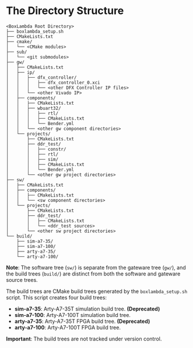 # The Directory Structure

```
<BoxLambda Root Directory>
├── boxlambda_setup.sh
├── CMakeLists.txt
├── cmake/
│   └── <CMake modules>
├── sub/
│   └── <git submodules>
├── gw/
│   ├── CMakeLists.txt
│   ├── ip/
│   │   ├── dfx_controller/
│   │   │   ├── dfx_controller_0.xci
│   │   │   └── <other DFX Controller IP files>
│   │   └── <other Vivado IP>
│   ├── components/
│   │   ├── CMakeLists.txt
│   │   ├── wbuart32/
│   │   │   ├── rtl/
│   │   │   ├── CMakeLists.txt
│   │   │   └── Bender.yml
│   │   └── <other gw component directories>
│   └── projects/
│       ├── CMakeLists.txt
│       ├── ddr_test/
│       │   ├── constr/
│       │   ├── rtl/
│       │   ├── sim/
│       │   ├── CMakeLists.txt
│       │   └── Bender.yml
│       └── <other gw project directories>
├── sw/
│   ├── CMakeLists.txt
│   ├── components/
│   │   ├── CMakeLists.txt
│   │   └── <sw component directories>
│   └── projects/
│       ├── CMakeLists.txt
│       ├── ddr_test/
│       │   ├── CMakeLists.txt
│       │   └── <ddr_test sources>
│       └── <other sw project directories>
└── build/
    ├── sim-a7-35/
    ├── sim-a7-100/
    ├── arty-a7-35/
    └── arty-a7-100/
```

**Note**: The software tree (`sw/`) is separate from the gateware tree (`gw/`), and the build trees (`build/`) are distinct from both the software and gateware source trees.

The build trees are CMake build trees generated by the `boxlambda_setup.sh` script. This script creates four build trees:

- **sim-a7-35**: Arty-A7-35T simulation build tree. **(Deprecated)**
- **sim-a7-100**: Arty-A7-100T simulation build tree.
- **arty-a7-35**: Arty-A7-35T FPGA build tree. **(Deprecated)**
- **arty-a7-100**: Arty-A7-100T FPGA build tree.

**Important**: The build trees are not tracked under version control.
